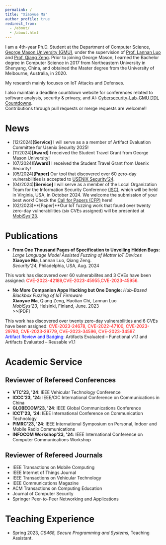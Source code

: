 ```yaml
---
permalink: /
title: "Xiaoyue Ma"
author_profile: true
redirect_from: 
  - /about/
  - /about.html
---
```

I am a 4th-year Ph.D. Student at the Department of Computer Science, [George Mason University (GMU)](https://www.gmu.edu/), under the supervision of [Prof. Lannan Luo](https://lannan.github.io/index.html) and [Prof. Qiang Zeng](https://cs.gmu.edu/~zeng/). Prior to joining George Mason, I earned the Bachelor degree in Computer Science in 2017 from Northeastern University in Shenyang, China, and obtained the Master degree from the University of Melbourne, Australia, in 2020.

My research mainly focuses on IoT Attacks and Defenses.

I also maintain a deadline countdown website for conferences related to software analysis, security & privacy, and AI: [Cybersecurity-Lab-GMU DDL Countdowns](https://cybersecurity-lab-gmu.github.io/).  
Contributions through pull requests or merge requests are welcome!!
 <!-- My reserch interests include IoT vulnerability analysis, mobile computing and software engineering. -->

News
======
* (12/2024)**[Service]** I will serve as a a member of Artifact Evaluation Committee for Usenix Security 2025!
* (11/2024)**[Award]** I received the Student Travel Grant from George Mason University!
* (07/2024)**[Award]** I received the Student Travel Grant from Usenix Security!
* (05/2024)**[Paper]** Our tool that discovered over 60 zero-day vulnerabilities is accepted to [USENIX Security'24](https://www.usenix.org/conference/usenixsecurity24).
* (04/2024)**[Service]** I will serve as a member of the Local Organization Team for the Information Security Conference [(ISC)](https://isc24.cs.gmu.edu), which will be held in Virginia, USA, in October 2024. We welcome the submission of your best work! Check the [Call for Papers (CFP)](https://isc24.cs.gmu.edu/docs/call-for-papers/) here!
* (02/2023)**[Paper]**Our IoT fuzzing work that found over twenty zero-day vulnerabilities (six CVEs assigned) will be presented at [MobiSys'23](https://www.sigmobile.org/mobisys/2023/).

Publications
======
* **From One Thousand Pages of Specification to Unveiling Hidden Bugs:** *Large Language Model Assisted Fuzzing of Matter IoT Devices*  
**Xiaoyue Ma**, Lannan Luo, Qiang Zeng.    
*Security'24*, Philadelphia, USA, Aug. 2024

This work has discovered over 60 vulnerabilites and 3 CVEs have been assigned: <span style="color: red;">CVE-2023-42189,CVE-2023-45955,CVE-2023-45956</span>.

* **No More Companion Apps Hacking but One Dongle:** *Hub-Based Blackbox Fuzzing of IoT Firmware*  
**Xiaoyue Ma**, Qiang Zeng, Haotian Chi, Lannan Luo  
*MobiSys'23*, Helsinki, Finland, June. 2023    
\>\>[PDF]

<!-- (../assets/IoT-Fuzzing.pdf)   -->
This work has discovered over twenty zero-day vulnerabilities and 6 CVEs have been assigned: <span style="color: red;">CVE-2023-24678, CVE-2022-47100, CVE-2023-29780, CVE-2023-29779, CVE-2023-34596, CVE-2023-34597</span>.  
<span style="color: blue;">Artifact Review and Badging:</span> Artifacts Evaluated – Functional v1.1 and Artifacts Evaluated – Reusable v1.1

<!-- Awards/Honors
======
* Student Travel Grant, Usenix Security,2024
* Summer Research award, George Mason University, 2023.
* Engineering Scholarship, University of South Carolina, 2022.
* Higher Education Emergency Relief Fund Grant, University of South Carolina, 2021.
* Engineering Exchange Scholarship, The University of Melbourne, 2019.
* Excellent Student, Northeastern University, 2016-2017. -->

# Academic Service 
## Reviewer of Refereed Conferences
* **VTC'23, '24**: IEEE Vehicular Technology Conference
* **ICCC'23, '24**: IEEE/CIC International Conference on Communications in China
* **GLOBECOM'23, '24**: IEEE Global Communications Conference
* **ICCT'23, '24**: IEEE International Conference on Communication Technology
* **PIMRC'23, '24**: IEEE International Symposium on Personal, Indoor and Mobile Radio Communications 
* **INFOCOM Workshop'23, '24**: IEEE International Conference on Computer Communications Workshop

## Reviewer of Refereed Journals
* IEEE Transactions on Mobile Computing
* IEEE Internet of Things Journal
* IEEE Transactions on Vehicular Technology
* IEEE Communications Magazine
* ACM Transactions on Computing Education
* Journal of Computer Security
* Springer Peer-to-Peer Networking and Applications

Teaching Experience
======
* Spring 2023, *CS468, Secure Programming and Systems*, Teaching Assistant.


